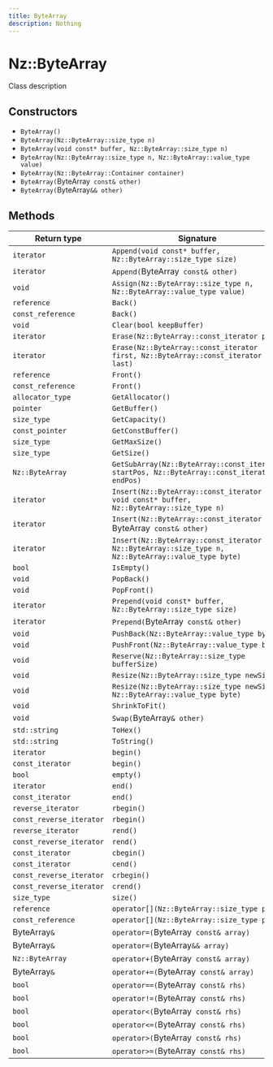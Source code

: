```yaml
---
title: ByteArray
description: Nothing
---
```


# Nz::ByteArray

Class description

## Constructors

- `ByteArray()`
- `ByteArray(Nz::ByteArray::size_type n)`
- `ByteArray(void const* buffer, Nz::ByteArray::size_type n)`
- `ByteArray(Nz::ByteArray::size_type n, Nz::ByteArray::value_type value)`
- `ByteArray(Nz::ByteArray::Container container)`
- `ByteArray(`ByteArray` const& other)`
- `ByteArray(`ByteArray`&& other)`

## Methods

| Return type | Signature |
| ----------- | --------- |
| `iterator` | `Append(void const* buffer, Nz::ByteArray::size_type size)` |
| `iterator` | `Append(`ByteArray` const& other)` |
| `void` | `Assign(Nz::ByteArray::size_type n, Nz::ByteArray::value_type value)` |
| `reference` | `Back()` |
| `const_reference` | `Back()` |
| `void` | `Clear(bool keepBuffer)` |
| `iterator` | `Erase(Nz::ByteArray::const_iterator pos)` |
| `iterator` | `Erase(Nz::ByteArray::const_iterator first, Nz::ByteArray::const_iterator last)` |
| `reference` | `Front()` |
| `const_reference` | `Front()` |
| `allocator_type` | `GetAllocator()` |
| `pointer` | `GetBuffer()` |
| `size_type` | `GetCapacity()` |
| `const_pointer` | `GetConstBuffer()` |
| `size_type` | `GetMaxSize()` |
| `size_type` | `GetSize()` |
| `Nz::ByteArray` | `GetSubArray(Nz::ByteArray::const_iterator startPos, Nz::ByteArray::const_iterator endPos)` |
| `iterator` | `Insert(Nz::ByteArray::const_iterator pos, void const* buffer, Nz::ByteArray::size_type n)` |
| `iterator` | `Insert(Nz::ByteArray::const_iterator pos, `ByteArray` const& other)` |
| `iterator` | `Insert(Nz::ByteArray::const_iterator pos, Nz::ByteArray::size_type n, Nz::ByteArray::value_type byte)` |
| `bool` | `IsEmpty()` |
| `void` | `PopBack()` |
| `void` | `PopFront()` |
| `iterator` | `Prepend(void const* buffer, Nz::ByteArray::size_type size)` |
| `iterator` | `Prepend(`ByteArray` const& other)` |
| `void` | `PushBack(Nz::ByteArray::value_type byte)` |
| `void` | `PushFront(Nz::ByteArray::value_type byte)` |
| `void` | `Reserve(Nz::ByteArray::size_type bufferSize)` |
| `void` | `Resize(Nz::ByteArray::size_type newSize)` |
| `void` | `Resize(Nz::ByteArray::size_type newSize, Nz::ByteArray::value_type byte)` |
| `void` | `ShrinkToFit()` |
| `void` | `Swap(`ByteArray`& other)` |
| `std::string` | `ToHex()` |
| `std::string` | `ToString()` |
| `iterator` | `begin()` |
| `const_iterator` | `begin()` |
| `bool` | `empty()` |
| `iterator` | `end()` |
| `const_iterator` | `end()` |
| `reverse_iterator` | `rbegin()` |
| `const_reverse_iterator` | `rbegin()` |
| `reverse_iterator` | `rend()` |
| `const_reverse_iterator` | `rend()` |
| `const_iterator` | `cbegin()` |
| `const_iterator` | `cend()` |
| `const_reverse_iterator` | `crbegin()` |
| `const_reverse_iterator` | `crend()` |
| `size_type` | `size()` |
| `reference` | `operator[](Nz::ByteArray::size_type pos)` |
| `const_reference` | `operator[](Nz::ByteArray::size_type pos)` |
| ByteArray`&` | `operator=(`ByteArray` const& array)` |
| ByteArray`&` | `operator=(`ByteArray`&& array)` |
| `Nz::ByteArray` | `operator+(`ByteArray` const& array)` |
| ByteArray`&` | `operator+=(`ByteArray` const& array)` |
| `bool` | `operator==(`ByteArray` const& rhs)` |
| `bool` | `operator!=(`ByteArray` const& rhs)` |
| `bool` | `operator<(`ByteArray` const& rhs)` |
| `bool` | `operator<=(`ByteArray` const& rhs)` |
| `bool` | `operator>(`ByteArray` const& rhs)` |
| `bool` | `operator>=(`ByteArray` const& rhs)` |
